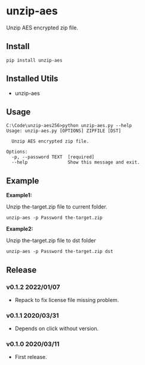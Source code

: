 # unzip-aes

Unzip AES encrypted zip file.

## Install

```shell
pip install unzip-aes
```

## Installed Utils

- unzip-aes


## Usage

```shell
C:\Code\unzip-aes256>python unzip-aes.py --help
Usage: unzip-aes.py [OPTIONS] ZIPFILE [DST]

  Unzip AES encrypted zip file.

Options:
  -p, --password TEXT  [required]
  --help               Show this message and exit.
```

## Example

**Example1:**

Unzip the-target.zip file to current folder.

```shell
unzip-aes -p Password the-target.zip
```

**Example2:**

Unzip the-target.zip file to dst folder

```shell
unzip-aes -p Password the-target.zip dst
```

## Release

### v0.1.2 2022/01/07

- Repack to fix license file missing problem.

### v0.1.1 2020/03/31

- Depends on click without version.

### v0.1.0 2020/03/11

- First release.